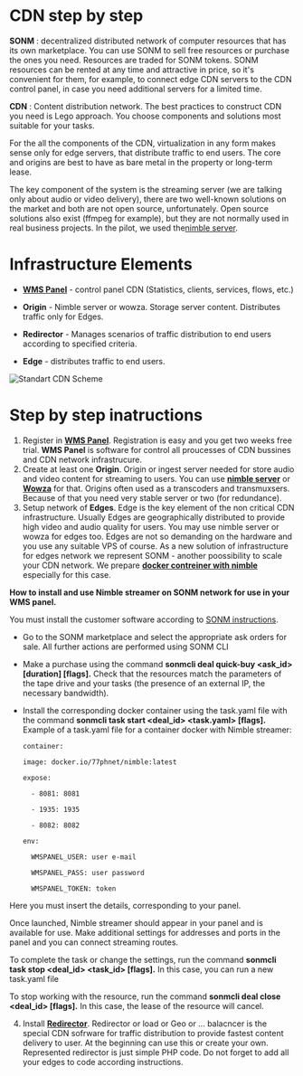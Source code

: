 CDN step by step
=====================

**SONM** :  decentralized distributed network of computer resources that has its own marketplace. You can use SONM to sell free resources or purchase the ones you need. Resources are traded for SONM tokens. SONM resources can be rented at any time and attractive in price, so it&#39;s convenient for them, for example, to connect edge CDN servers to the CDN control panel, in case you need additional servers for a limited time.

     

**CDN** : Content distribution network. The best practices to construct CDN you need is Lego approach. You choose components and solutions  most suitable for your tasks.

For the all the components of the CDN, virtualization in any form makes sense only for edge servers, that distribute traffic to end users. The core and origins are best to have as bare metal  in the property or long-term lease.

The key component of the system is the streaming server (we are talking only about audio or video delivery), there are two well-known solutions on the market and both are not open source, unfortunately. Open source solutions also exist (ffmpeg for example), but they are not normally used in real business projects. In the pilot, we used the[nimble server](https://wmspanel.com/nimble).

    

Infrastructure Elements
=======================

- [**WMS Panel**](https://wmspanel.com/) - control panel CDN (Statistics, clients, services, flows, etc.)

- **Origin** - Nimble server or wowza. Storage server content. Distributes traffic only for Edges.
- **Redirector** -  Manages scenarios of traffic distribution to end users according to specified criteria.
- **Edge** - distributes traffic to end users.

    
 ![Standart CDN Scheme](https://lh6.googleusercontent.com/c8XmTH4G2oLfNvu9dNiEpnk7MKnpgQQ3ycea5YG3iXOv6xdGFJWok-YkftyWXGjA_yGD-cJjog0rqtlqQ6FXvyKovbeJTbBg4yplsAZ14y9YiPOv7bscaPn1WS_sTV7_xQcGwXy6)
   
Step by step inatructions
=========================
1. Register in [**WMS Panel**](https://wmspanel.com/). Registration is easy and you get two weeks free trial. **WMS Panel** is software for control all proucesses of CDN bussines and CDN network infrastrucure.
2. Create at least one **Origin**. Origin or ingest server needed for store audio and video content for streaming to users. You can use [**nimble server**](https://wmspanel.com/nimble) or [**Wowza**](https://www.wowza.com) for that. Origins often used as a transcoders and transmuxsers. Because of that you need very stable server or two (for redundance).
3. Setup network of **Edges**. Edge is the key element of the non critical CDN infrastructure. Usually Edges are geographically distributed to provide high video and audio quality for users. You may use nimble server or wowza for edges too. Edges are not so demanding on the hardware and you use any suitable VPS of course. As a new solution of infrastructure for edges network we represent SONM - another poossibility to scale your CDN network. We prepare [**docker contreiner with nimble**](https://github.com/77ph/docker-nimble) especially  for this case.


**How to install and use Nimble streamer on SONM network for use in your  WMS panel.**

You must install the customer software according to [SONM instructions](https://docs.sonm.com/getting-started/as-a-consumer).

- Go to the SONM marketplace and select the appropriate ask orders for sale. All further actions are performed using SONM CLI

- Make a purchase using the command **sonmcli deal quick-buy <ask_id> [duration] [flags].** Check that the resources match the parameters of the tape drive and your tasks (the presence of an external IP, the necessary bandwidth).

- Install the corresponding docker container using the task.yaml file with the command **sonmcli task start <deal_id> <task.yaml> [flags].** Example of a task.yaml file for a container docker with Nimble streamer:

      container:

      image: docker.io/77phnet/nimble:latest

      expose:

        - 8081: 8081

        - 1935: 1935

        - 8082: 8082

      env:

        WMSPANEL_USER: user e-mail

        WMSPANEL_PASS: user password

        WMSPANEL_TOKEN: token

Here you must insert the details, corresponding to your panel.

Once launched, Nimble streamer should appear in your panel and is available for use. Make additional settings for addresses and ports in the panel and you can connect streaming routes.

To complete the task or change the settings, run the command **sonmcli task stop <deal_id> <task_id> [flags].** In this case, you can run a new task.yaml file

To stop working with the resource, run the command **sonmcli deal close <deal_id> [flags].** In this case, the lease of the resource will cancel.

4. Install [**Redirector**](https://github.com/77ph/load-balancer). Redirector or load or Geo or ...  balacncer is the special CDN sofrware for traffic distribution to provide fastest content delivery to user. At the beginning can use this or create your own. Represented redirector is just simple PHP code. Do not forget to add all your edges to code according instructions.

